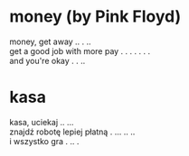 # money (by Pink Floyd)

money, get away .. . ..  
get a good job with more pay . . . . . . .  
and you're okay . . ..  

# kasa

kasa, uciekaj .. ...  
znajdź robotę lepiej płatną . ... .. ..  
i wszystko gra . .. .  
